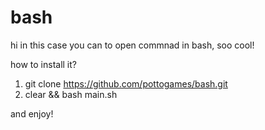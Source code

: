 # bash
hi in this  case you can to open commnad in bash, soo cool!


how to install it?

1. git clone https://github.com/pottogames/bash.git
2. clear && bash  main.sh

and enjoy!
